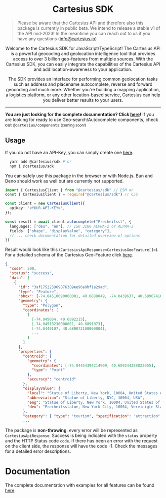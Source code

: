 <h1 align="center"> Cartesius SDK</h1>

> Please be aware that the Cartesius API and therefore also this package is currently in public beta. We intend to release a stable v1 of the API mid-2023! In the meantime you can reach out to us if you have any questions ([info@cartesius.io](https://cartesius.io/contact))

<p align="center">
  Welcome to the Cartesius SDK for JavaScript/TypeScript!
  The Cartesius API is a powerful geocoding and geolocation intelligence tool that provides access to over 3 billion geo-features from multiple sources.
  With the Cartesius SDK, you can easily integrate the capabilities of the Cartesius API and add location-awareness to your application.
</p>
<p align="center">
  The SDK provides an interface for performing common geolocation tasks such as address and placename autocomplete, reverse and forward geocoding and much more.
  Whether you're building a mapping application, a logistics platform, or any other location-based service, Cartesius can help you deliver better results to your users.
</p>

<hr>

**You are just looking for the complete documentation? Click [here](https://docs.cartesius.io/)!**
If you are looking for ready to use Geo-search/Autocomplete components, check out `@cartesius/components` <small>(coming soon!)</small>

## Usage

If you do not have an API-Key, you can simply create one [here](https://cartesius.io/plans-and-pricing/).

```bash
  yarn add @cartesius/sdk # or
  npm i @cartesius/sdk
```

You can safely use this package in the browser or with Node.js. Bun and Deno should work as well but are currently not supported.

```typescript
import { CartesiusClient } from "@cartesius/sdk" // ESM or
const { CartesiusClient } = require("@cartesius/sdk") // CJS

const client = new CartesiusClient({
  apiKey: '<YOUR-API-KEY>',
});

const result = await client.autocomplete("Freiheitsst", {
  languages: ["deu", "en"], // ISO 3166 ALPHA-2 or ALPHA-3
  fields: ["shape", "displayValue", "category"],
  // ... check documentation for detailed overview of options
})
```

Result would look like this (`CartesiusApiResponse<CartesiusGeoFeature[]>`). For a detailed schema of the Cartesius Geo-Feature click [here](https://docs.cartesius.io/reference/geo-feature-model).

```json
{
  "code": 200,
  "status": "success",
  "data": [
    {
      "id": "3af175223969876389ee96a0bf1a29ad",
      "type": "Feature",
      "bbox": [-74.04510690000001, 40.6888049, -74.0439637, 40.689674100000005],
      "geometry": {
        "type": "Polygon",
        "coordinates": [
          [
            [-74.045004, 40.6892215],
            [-74.04510230000001, 40.6891073],
            [-74.0449107, 40.689072100000004],
            ...
          ]
        ]
      },
      "properties": {
        "centroid": {
          "geometry": {
            "coordinates": [-74.04454394214909, 40.689244288823055],
            "type": "Point"
          },
          "accuracy": "centroid"
        },
        "displayValue": {
          "local": "Statue of Liberty, New York, 10004, United States of America",
          "abbreviation": "Statue of Liberty, NYC, 10004, USA",
          "eng": "Statue of Liberty, New York, 10004, United States of America",
          "deu": "Freiheitsstatue, New York City, 10004, Vereinigte Staaten"
        },
        "category": { "type": "tourism", "specification": "attraction" },
        ...
```

The package is **non-throwing**, every error will be represented as `CartesiusApiResponse`. Success is being indicated with the `status` property and the HTTP Status code `code`.
If there has been an error with the request on the client side, the response will have the code -1. Check the messages for a detailed error descriptions.

# Documentation

The complete documentation with examples for all features can be found [here](https://docs.cartesius.io/).
